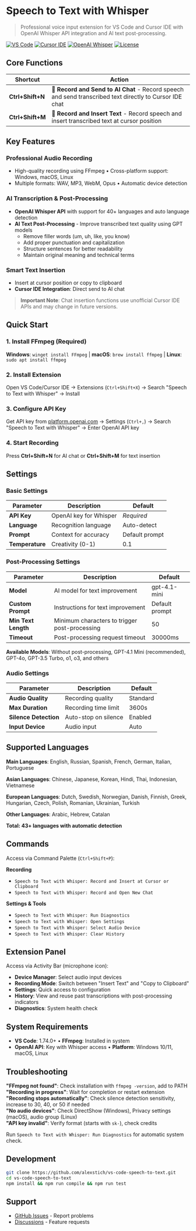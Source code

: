 # Speech to Text with Whisper

> Professional voice input extension for VS Code and Cursor IDE with OpenAI Whisper API integration and AI text post-processing.

[![VS Code](https://img.shields.io/badge/VS%20Code-1.74.0+-blue.svg)](https://code.visualstudio.com/)
[![Cursor IDE](https://img.shields.io/badge/Cursor%20IDE-Supported-green.svg)](https://cursor.sh/)
[![OpenAI Whisper](https://img.shields.io/badge/OpenAI-Whisper%20API-orange.svg)](https://openai.com/research/whisper)
[![License](https://img.shields.io/badge/License-MIT-yellow.svg)](LICENSE)

## Core Functions

| Shortcut | Action |
|----------|--------|
| **Ctrl+Shift+N** | 💬 **Record and Send to AI Chat** - Record speech and send transcribed text directly to Cursor IDE chat |
| **Ctrl+Shift+M** | 🎤 **Record and Insert Text** - Record speech and insert transcribed text at cursor position |

## Key Features

### Professional Audio Recording
- High-quality recording using FFmpeg • Cross-platform support: Windows, macOS, Linux
- Multiple formats: WAV, MP3, WebM, Opus • Automatic device detection

### AI Transcription & Post-Processing
- **OpenAI Whisper API** with support for 40+ languages and auto language detection
- **AI Text Post-Processing** - Improve transcribed text quality using GPT models
  - Remove filler words (um, uh, like, you know)
  - Add proper punctuation and capitalization
  - Structure sentences for better readability
  - Maintain original meaning and technical terms

### Smart Text Insertion
- Insert at cursor position or copy to clipboard
- **Cursor IDE Integration**: Direct send to AI chat

> **Important Note**: Chat insertion functions use unofficial Cursor IDE APIs and may change in future versions.

## Quick Start

### 1. Install FFmpeg (Required)

**Windows**: `winget install FFmpeg` | **macOS**: `brew install ffmpeg` | **Linux**: `sudo apt install ffmpeg`

### 2. Install Extension

Open VS Code/Cursor IDE → Extensions (`Ctrl+Shift+X`) → Search "Speech to Text with Whisper" → Install

### 3. Configure API Key

Get API key from [platform.openai.com](https://platform.openai.com/api-keys) → Settings (`Ctrl+,`) → Search "Speech to Text with Whisper" → Enter OpenAI API key

### 4. Start Recording

Press **Ctrl+Shift+N** for AI chat or **Ctrl+Shift+M** for text insertion

## Settings

### Basic Settings

| Parameter | Description | Default |
|----------|-------------|---------|
| **API Key** | OpenAI key for Whisper | *Required* |
| **Language** | Recognition language | Auto-detect |
| **Prompt** | Context for accuracy | Default prompt |
| **Temperature** | Creativity (0-1) | 0.1 |

### Post-Processing Settings

| Parameter | Description | Default |
|----------|-------------|---------|
| **Model** | AI model for text improvement | gpt-4.1-mini |
| **Custom Prompt** | Instructions for text improvement | Default prompt |
| **Min Text Length** | Minimum characters to trigger post-processing | 50 |
| **Timeout** | Post-processing request timeout | 30000ms |

**Available Models**: Without post-processing, GPT-4.1 Mini (recommended), GPT-4o, GPT-3.5 Turbo, o1, o3, and others

### Audio Settings

| Parameter | Description | Default |
|----------|-------------|---------|
| **Audio Quality** | Recording quality | Standard |
| **Max Duration** | Recording time limit | 3600s |
| **Silence Detection** | Auto-stop on silence | Enabled |
| **Input Device** | Audio input | Auto |

## Supported Languages

**Main Languages**: English, Russian, Spanish, French, German, Italian, Portuguese

**Asian Languages**: Chinese, Japanese, Korean, Hindi, Thai, Indonesian, Vietnamese

**European Languages**: Dutch, Swedish, Norwegian, Danish, Finnish, Greek, Hungarian, Czech, Polish, Romanian, Ukrainian, Turkish

**Other Languages**: Arabic, Hebrew, Catalan

**Total: 43+ languages with automatic detection**

## Commands

Access via Command Palette (`Ctrl+Shift+P`):

**Recording**
- `Speech to Text with Whisper: Record and Insert at Cursor or Clipboard`
- `Speech to Text with Whisper: Record and Open New Chat`

**Settings & Tools**
- `Speech to Text with Whisper: Run Diagnostics`
- `Speech to Text with Whisper: Open Settings`
- `Speech to Text with Whisper: Select Audio Device`
- `Speech to Text with Whisper: Clear History`

## Extension Panel

Access via Activity Bar (microphone icon):

- **Device Manager**: Select audio input devices
- **Recording Mode**: Switch between "Insert Text" and "Copy to Clipboard"
- **Settings**: Quick access to configuration
- **History**: View and reuse past transcriptions with post-processing indicators
- **Diagnostics**: System health check

## System Requirements

- **VS Code**: 1.74.0+ • **FFmpeg**: Installed in system
- **OpenAI API**: Key with Whisper access • **Platform**: Windows 10/11, macOS, Linux

## Troubleshooting

**"FFmpeg not found"**: Check installation with `ffmpeg -version`, add to PATH  
**"Recording in progress"**: Wait for completion or restart extension  
**"Recording stops automatically"**: Check silence detection sensitivity, increase to 30, 40, or 50 if needed  
**"No audio devices"**: Check DirectShow (Windows), Privacy settings (macOS), audio group (Linux)  
**"API key invalid"**: Verify format (starts with `sk-`), check credits

Run `Speech to Text with Whisper: Run Diagnostics` for automatic system check.

## Development

```bash
git clone https://github.com/alexstich/vs-code-speech-to-text.git
cd vs-code-speech-to-text
npm install && npm run compile && npm run test
```

## Support

- [GitHub Issues](https://github.com/alexstich/vs-code-speech-to-text/issues) - Report problems
- [Discussions](https://github.com/alexstich/vs-code-speech-to-text/discussions) - Feature requests